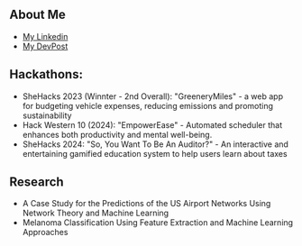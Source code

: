 ## About Me


- [My Linkedin](https://www.linkedin.com/in/sihui-he-6429551b0/)
- [My DevPost](https://devpost.com/she334)
## Hackathons: 
- SheHacks 2023 (Winnter - 2nd Overall): "GreeneryMiles" - a web app for budgeting vehicle expenses, reducing emissions and promoting sustainability
- Hack Western 10 (2024): "EmpowerEase" - Automated scheduler that enhances both productivity and mental well-being.
- SheHacks 2024: "So, You Want To Be An Auditor?" - An interactive and entertaining gamified education system to help users learn about taxes

## Research 
-  A Case Study for the Predictions of the US Airport Networks Using Network Theory and Machine Learning
-  Melanoma Classification Using Feature Extraction and Machine Learning Approaches
 <!--
### Hi there 👋
### 👯I am a Computer Science Student @ University of Western Ontario. I am intersted in mostly web development and machine learning. 
## Some Projects I have done:
### 🔭 Frontend: React.JS, Redux.JS
- #### Around: https://github.com/hesihui/Around | ReactJS, Google Map API, MUI
  - About: Around is a web app that helps you to find the places you want to go! You can simply get an interactive map with place information from trip advisor by inputting your location, selecting the type of places and your expected rating.
- #### Moments: https://github.com/hesihui/Moments | ReactJS, ReduxJS, MUI
  - About: Moment is a social media app that allows you to share your own featured moments to other people! MERN stack is used for implementation.
- #### Auto World Ecommerce: https://github.com/hesihui/Auto_World_Ecommerce | Next.JS, React Context API, Sanity, Stripe
  - About: Auto World is a full-stack ecommerce application that sells auto parts implemented by Next.js, Sanity, and Stripe APIs. You can find out the ones you like and pay with stripe directly!
  

### 🔭 Backend: Spring Boot, Django, ExpressJs, NodeJs, 
- #### MxAcademy: https://github.com/hesihui/MxAcademy | Django, Python, Javascript, HTML
  - About: MxAcademy is an online distance learning platform using Django and MySql. Frontend pages are integrated with Django Templates.
- #### Stay+: https://github.com/hesihui/Stay-Plus | SpringBoot, React.JS, MySQL
  - About: Stay+ is a full-stack online marketplace for vacation homes and condo rentals used Spring Boot and React.JS with Antd
- #### Moments: https://github.com/hesihui/Moments | Node.JS, Express.JS, MongoDB, MERN Stack
  - About: Moment is a social media app that allows you to share your own featured moments to other people! MERN stack is used for implementation.
- #### Ecommerce SpringCloud: https://github.com/hesihui/Ecommerce-SpringCloud | SpringCloud, Microservice Architecture, Java
  - About: An E-commerce Backend System using Spring Cloud and MicroService Architecture. 
-->

<!--
**hesihui/hesihui** is a ✨ _special_ ✨ repository because its `README.md` (this file) appears on your GitHub profile.

Here are some ideas to get you started:

- 🔭 I’m currently working on ...
- 🌱 I’m currently learning ...
- 👯 I’m looking to collaborate on ...
- 🤔 I’m looking for help with ...
- 💬 Ask me about ...
- 📫 How to reach me: ...
- 😄 Pronouns: ...
- ⚡ Fun fact: ...
-->
